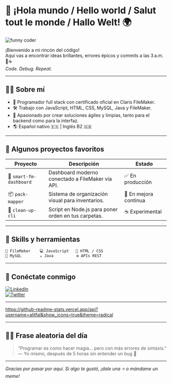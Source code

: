 # 🎉 ¡Hola mundo / Hello world / Salut tout le monde / Hallo Welt! 🌍

![funny coder](https://media.giphy.com/media/13HgwGsXF0aiGY/giphy.gif)

¡Bienvenido a mi rincón del código!  
Aquí vas a encontrar ideas brillantes, errores épicos y commits a las 3 a.m. 🌙☕  
*Code. Debug. Repeat.*

---

## 👨‍💻 Sobre mí

- 🧠 Programador full stack con certificado oficial en Claris FileMaker.
- 🛠 Trabajo con JavaScript, HTML, CSS, MySQL, Java y FileMaker.
- 🧪 Apasionado por crear soluciones ágiles y limpias, tanto para el backend como para la interfaz.
- 🌎 Español nativo 🇪🇸 | Inglés B2 🇬🇧

---

## 📂 Algunos proyectos favoritos

| Proyecto              | Descripción                                              | Estado       |
|-----------------------|----------------------------------------------------------|--------------|
| 🧠 `smart-fm-dashboard` | Dashboard moderno conectado a FileMaker vía API.       | ✅ En producción |
| 📦 `pack-mapper`       | Sistema de organización visual para inventarios.        | 🚧 En mejora continua |
| 🧼 `clean-up-cli`       | Script en Node.js para poner orden en tus carpetas.     | ☕ Experimental |

---

## 🧩 Skills y herramientas

```txt
💾 FileMaker    💻 JavaScript   🎨 HTML / CSS
🐬 MySQL        ☕ Java          ⚙️ APIs REST
```

---

## 🔗 Conéctate conmigo

[![LinkedIn](https://img.shields.io/badge/LinkedIn-blue?style=flat&logo=linkedin&logoColor=white)](https://www.linkedin.com/in/alitago)  
[![Twitter](https://img.shields.io/badge/X-black?style=flat&logo=twitter&logoColor=white)](https://x.com/alitago)

---

https://github-readme-stats.vercel.app/api?username=alitfal&show_icons=true&theme=radical

---

## 🧙‍♂️ Frase aleatoria del día

> “Programar es como hacer magia... pero con más errores de sintaxis.”  
> — Yo mismo, después de 5 horas sin entender un bug 🐛

---

_Gracias por pasar por aquí. Si algo te gustó, ¡dale una ⭐ o mándame un meme!_
